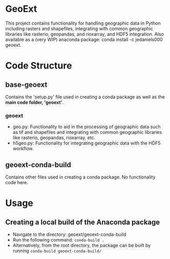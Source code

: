 # GeoExt
This project contains functionality for handling geographic data in Python including rasters and shapefiles, integrating with common geographic libraries like rasterio, geopandas, and rioxarray, and HDF5 integration. Also available as a (very WIP) anaconda package: conda install -c jedaniels000 geoext.

# Code Structure
## base-geoext
Contains the 'setup.py' file used in creating a conda package as well as the **main code folder, 'geoext'**. 
### geoext
- geo.py: Functionality to aid in the processing of geographic data such as tif and shapefiles and integrating with common geographic libraries like rasterio, geopandas, rioxarray, etc.
- h5geo.py: Functionality for integrating geographic data with the HDF5 workflow.

## geoext-conda-build
Contains other files used in creating a conda package. No functionality code here.

# Usage
## Creating a local build of the Anaconda package
- Navigate to the directory: geoext/geoext-conda-build
- Run the following command: `conda-build .`
- Alternatively, from the root directory, the package can be built by running `conda-build geoext-conda-build/`